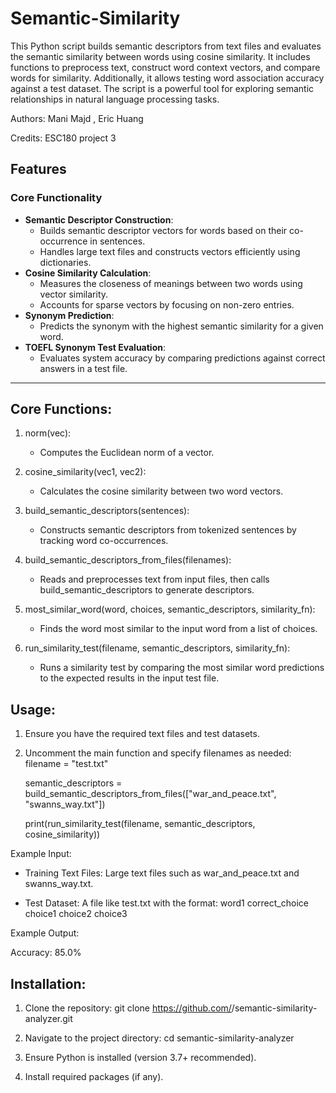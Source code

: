 # Semantic-Similarity
This Python script builds semantic descriptors from text files and evaluates the semantic similarity between words using cosine similarity. It includes functions to preprocess text, construct word context vectors, and compare words for similarity. Additionally, it allows testing word association accuracy against a test dataset. The script is a powerful tool for exploring semantic relationships in natural language processing tasks.

Authors: Mani Majd , Eric Huang

Credits: ESC180 project 3

## Features

### Core Functionality
- **Semantic Descriptor Construction**:
  - Builds semantic descriptor vectors for words based on their co-occurrence in sentences.
  - Handles large text files and constructs vectors efficiently using dictionaries.
- **Cosine Similarity Calculation**:
  - Measures the closeness of meanings between two words using vector similarity.
  - Accounts for sparse vectors by focusing on non-zero entries.
- **Synonym Prediction**:
  - Predicts the synonym with the highest semantic similarity for a given word.
- **TOEFL Synonym Test Evaluation**:
  - Evaluates system accuracy by comparing predictions against correct answers in a test file.

---

## Core Functions:
1. norm(vec):
   - Computes the Euclidean norm of a vector.

2. cosine_similarity(vec1, vec2):
   - Calculates the cosine similarity between two word vectors.

3. build_semantic_descriptors(sentences):
   - Constructs semantic descriptors from tokenized sentences by tracking word co-occurrences.

4. build_semantic_descriptors_from_files(filenames):
   - Reads and preprocesses text from input files, then calls build_semantic_descriptors to generate
     descriptors.

5. most_similar_word(word, choices, semantic_descriptors, similarity_fn):
   - Finds the word most similar to the input word from a list of choices.

6. run_similarity_test(filename, semantic_descriptors, similarity_fn):
   - Runs a similarity test by comparing the most similar word predictions to the expected results
     in the input test file.

## Usage:
1. Ensure you have the required text files and test datasets.
2. Uncomment the main function and specify filenames as needed:
    filename = "test.txt"
   
    semantic_descriptors = build_semantic_descriptors_from_files(["war_and_peace.txt", "swanns_way.txt"])
   
    print(run_similarity_test(filename, semantic_descriptors, cosine_similarity))

Example Input:

- Training Text Files: Large text files such as war_and_peace.txt and swanns_way.txt.
  
- Test Dataset: A file like test.txt with the format:
    word1 correct_choice choice1 choice2 choice3

Example Output:

Accuracy: 85.0%

## Installation:
1. Clone the repository:
    git clone https://github.com/<your-username>/semantic-similarity-analyzer.git
   
3. Navigate to the project directory:
    cd semantic-similarity-analyzer
   
5. Ensure Python is installed (version 3.7+ recommended).
   
7. Install required packages (if any).
